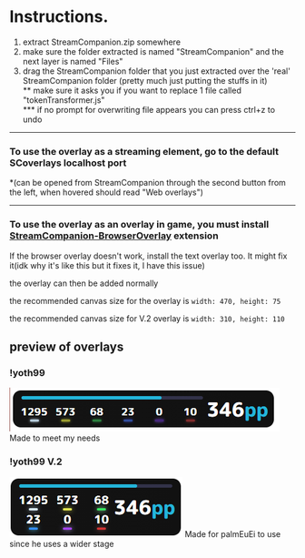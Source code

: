 # Instructions.

1. extract StreamCompanion.zip somewhere
2. make sure the folder extracted is named "StreamCompanion" and the next layer is named "Files"
3. drag the StreamCompanion folder that you just extracted over the 'real' StreamCompanion folder (pretty much just putting the stuffs in it)  
** make sure it asks you if you want to replace 1 file called "tokenTransformer.js"  
*** if no prompt for overwriting file appears you can press ctrl+z to undo
___

### To use the overlay as a streaming element, go to the default SCoverlays localhost port

*(can be opened from StreamCompanion through the second button from the left, when hovered should read "Web overlays")
___
### To use the overlay as an overlay in game, you must install [StreamCompanion-BrowserOverlay](https://github.com/Piotrekol/StreamCompanion/releases/) extension

If the browser overlay doesn't work, install the text overlay too. It might fix it(idk why it's like this but it fixes it, I have this issue)

the overlay can then be added normally  

the recommended canvas size for the overlay is `width: 470, height: 75`

the recommended canvas size for V.2 overlay is `width: 310, height: 110`


## preview of overlays

### !yoth99
![preview of overlay v.1](overlay-V1.png)
Made to meet my needs

### !yoth99 V.2
![preview of overlay v.2](overlay-V2.png)
Made for palmEuEi to use since he uses a wider stage